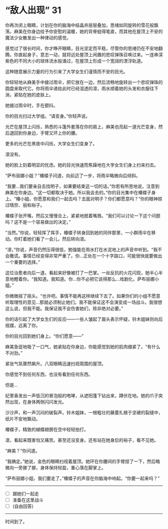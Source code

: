 # “敌人出现” 31

你再次闭上眼睛，计划在你的脑海中结晶并层层叠加，思绪如同旋转的雪花般飘荡。麻美在你身边给予你安慰的温暖，她的背脊挺得笔直，而其他在屋顶上不安的魔法少女散发出一种律动的感觉。

感觉过了很长时间，你才睁开眼睛，目光坚定而平稳，尽管你的思绪仍在不安地翻腾。你直起身子，意志一动，就将远处屋顶上闲置的悲叹弹珠召唤过来。一连串深紫色的不同大小的球体流水般涌过，在屋顶上形成一个宽阔的漂浮轨道。

这种随意展示力量的行为引来了大学女生们谨慎而不安的目光。

你轻轻地从麻美手中接过雨伞，把它放在一边，然后流畅地旋转出一个悲叹弹珠的圆盘来取代它。你将雨伞递给此时已经湿透的凛，雨水顺着她的头发和衣服往下淌，紧贴在她的皮肤上。

她接过雨伞时，手在颤抖。

你的目光扫过大学组。“请变身。”你轻声说。

光芒在屋顶上闪烁，熟悉的斗篷外套落在你的肩上，麻美也亮起一道光芒变身，然后退回到你身边，手臂又环上你的腰。

更多的光芒在黑夜中闪烁，大学女生们变身了。

凛没有。

她的脸上刻着明显的忧虑。她的目光快速而焦躁地在大学女生们身上扫来扫去。

“萨布丽娜小姐？”椿蝶子问道，向前迈了一步，将雨伞略微向后倾斜。

“我要...我们要亲自去找明子，如果要结束这一切的话。”你若有所思地说，注意到麻美在你身边。“这一切都取决于她。所以我会去的。”你的目光集中在椿蝶子身上。“椿小姐，你愿意和我们一起去吗？去面对明子？你们都愿意吗？”你的眼神掠过晴奈、丽和裕子。

椿蝶子张开嘴，然后又慢慢合上，紧紧地抿着嘴唇。“我们可以讨论一下这个问题吗？这不是一个容易做出的决定。”

“当然。”你说，轻轻挥了挥手，椿蝶子转身回到她的同伴那里，一小群雨伞在移动。你盯着她们看了一会儿，然后转向凛。

“凛，”你说，声音仍然压得很低，勉强能在雨水打在水泥地上的声音中听到。“我不会撒谎。事情已经变得非常严重了。你...正处在一个十字路口，可能很快就要做出一个重要的选择。”

这位治愈者向后一退，看起来好像被打了一巴掌。一丝反抗的火花闪现，她半心半意地瞪着你。“我知道。我知道。你...你不必把它说得那么...戏剧化，萨布丽娜小姐。”

你微微摇了摇头。“也许吧。事情不能再这样继续下去了。如果你们的小组不愿意听取理性的意见...那就必须制止她们。我不能保证这不会演变成一场战斗。我很想这么说，但我不能。我保证我不会伤害她们，除非绝对必要。”

你的话引起了大学女生们的反应——一些人皱起了眉头表示怀疑，铃木姐妹则向后摇摆，远离了你。

你的目光回到她们身上。“你们愿意——”

麻美急促地吸了一口气，她紧贴在你身边，你能感觉到她的肌肉绷紧了。“有什么不对劲。”

紧张气氛骤然飙升。八双眼睛迅速扫视周围的屋顶。

你感觉不到任何东西，也没有看到任何东西。

但是...

纪里香发出一声低沉的冒泡般的咆哮，从遮阳篷下钻出来，蹲伏在地。她的爪子突然出现，在身体两侧闪闪发光。

沙沙声，和一声沉闷的破裂声。铃木姐妹，一根粗壮的藤蔓扎根于坚硬的裂缝中，纸片不安地飘动。

椿蝶子，精致的蝴蝶翅膀在空中轻轻拍打。

凛，看起来既害怕又痛苦。甚至还没变身。还有站在她身后的裕子，看不见她。

“麻美？”你问道。

“我确定。”她说，金色的眼睛扫视着屋顶。她环在你腰间的手臂捏了一下，然后略微向一旁挪了挪，身体保持轻盈，重心落在脚掌上。

“萨布丽娜小姐，我们要走了。”椿蝶子的声音在你脑海中响起。“你要一起来吗？”

---

- [ ] 跟她们一起走
- [ ] 准备在这里战斗  
- [ ] (自由回答)

---

时间到了。
